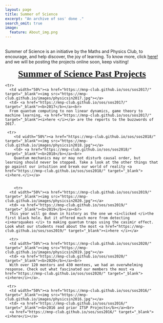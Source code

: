 ```yaml
---
layout: page
title: Summer of Science
excerpt: "An archive of sos' done ."
search_omit: true
image:
  feature: About_img.png
---
```

<!--
<ul class="post-list">
{% for post in site.categories.projects %}



  <li><article><a href="{{ site.url }}{{ post.url }}">{{ post.title }} <span class="entry-date"><time datetime="{{ post.date | date_to_xmlschema }}">{{ post.date | date: "%B %d, %Y" }}</time></span>{% if post.excerpt %} <span class="excerpt">{{ post.excerpt | remove: '\[ ... \]' | remove: '\( ... \)' | markdownify | strip_html | strip_newlines | escape_once }}</span>{% endif %}</a></article></li>
{% endfor %}
</ul>
-->
<style>


table {
    border-collapse: collapse;
    width: 100%;
}

td, th {
    border: 1px solid #dddddd;
    text-align: left;
    padding: 8px;
}

tr:nth-child(even) {
    background-color: #dddddd;
}
</style>
<body>


<br>
Summer of Science is an initiative by the Maths and Physics Club, to encourage, and help discover, the joy of learning. To know more, click <a href="https://mnp-club.github.io/blog/summer-of-science/">here!</a> and
we will be posting the projects online soon, keep visiting!

<br>
<p style="text-align: center;"><span style="font-size:30px;"><u><b><font face="times new roman, times, serif">Summer of Science Past Projects</font></b></u></span></p>


<table>


    <tr>
      <td width="50%"><a href="https://mnp-club.github.io/sos/sos2017/" target="_blank"><img src="https://mnp-club.github.io/images/physicsin2017.jpg"></a>
      <td> <a href="https://mnp-club.github.io/sos/sos2017/" target="_blank"><b>2017</b></a><br>
      From quantum computing to non linear dynamics, game theory to machine learning, <a href="https://mnp-club.github.io/sos/sos2017/" target="_blank"><i>here </i></a> are the reports to the buzzwords of 2017.

     <tr>
        <td width="50%"><a href="https://mnp-club.github.io/sos/sos2018/" target="_blank"><img src="https://mnp-club.github.io/images/physicsin2018.jpg"></a>
        <td> <a href="https://mnp-club.github.io/sos/sos2018/" target="_blank"><b>2018</b></a><br>
        Quantum mechanics may or may not disturb causal order, but learning should never be stopped. Take a look at the other things that go against our intuition and break our world of reality <a href="https://mnp-club.github.io/sos/sos2018/" target="_blank"><i>here.</i></a>


        <tr>
      <td width="50%"><a href="https://mnp-club.github.io/sos/sos2019/" target="_blank"><img src="https://mnp-club.github.io/images/physicsin2020.jpg"></a>
      <td> <a href="https://mnp-club.github.io/sos/sos2019/" target="_blank"><b>2019</b></a><br>
      This year will go down in history as the one we <i>clicked </i>the first black hole. But it offered much more from detecting <i>marsquakes </i> to making quantum traps using the casimir effect. Look what our students read about the most <a href="https://mnp-club.github.io/sos/sos2019/" target="_blank"><i>here </i></a>

      <tr>
      <td width="50%"><a href="https://mnp-club.github.io/sos/sos2020/" target="_blank"><img src="https://mnp-club.github.io/images/physicsin2019.jpg"></a>
      <td> <a href="https://mnp-club.github.io/sos/sos2020/" target="_blank"><b>2020</b></a><br>
      With over 120 mentors and 430 mentees, we had an overwhelming response. Check out what fascinated our members the most <a href="https://mnp-club.github.io/sos/sos2020/" target="_blank"><i>here</i></a>.
     
     <tr>
      <td width="50%"><a href="https://mnp-club.github.io/sos/sos2016/" target="_blank"><img src="https://mnp-club.github.io/images/physicsin2016.jpg"></a>
      <td> <a href="https://mnp-club.github.io/sos/sos2016/" target="_blank"><b>2016 and prior ITSP Projects</b></a><br>
      <a href="https://mnp-club.github.io/sos/sos2016/" target="_blank"><i>here</i></a>
